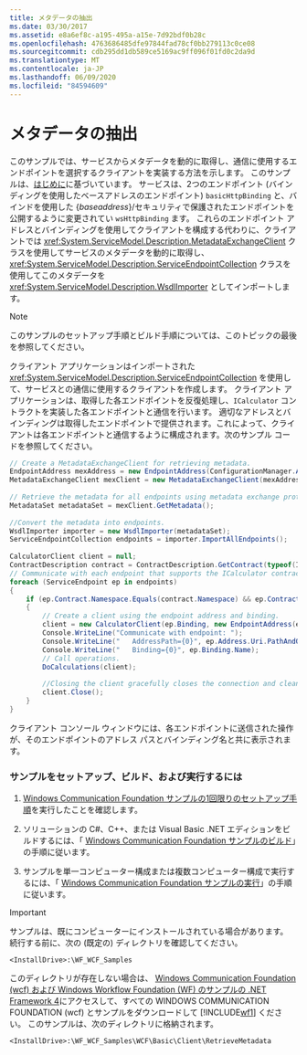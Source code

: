 ```yaml
---
title: メタデータの抽出
ms.date: 03/30/2017
ms.assetid: e8a6ef8c-a195-495a-a15e-7d92bdf0b28c
ms.openlocfilehash: 4763686485dfe97844fad78cf0bb279113c0ce08
ms.sourcegitcommit: cdb295dd1db589ce5169ac9ff096f01fd0c2da9d
ms.translationtype: MT
ms.contentlocale: ja-JP
ms.lasthandoff: 06/09/2020
ms.locfileid: "84594609"
---
```

# <a name="retrieve-metadata"></a>メタデータの抽出
このサンプルでは、サービスからメタデータを動的に取得し、通信に使用するエンドポイントを選択するクライアントを実装する方法を示します。 このサンプルは、[はじめに](getting-started-sample.md)に基づいています。 サービスは、2つのエンドポイント (バインディングを使用したベースアドレスのエンドポイント) `basicHttpBinding` と、バインドを使用した {*baseaddress*}/セキュリティで保護されたエンドポイントを公開するように変更されてい `wsHttpBinding` ます。 これらのエンドポイント アドレスとバインディングを使用してクライアントを構成する代わりに、クライアントでは <xref:System.ServiceModel.Description.MetadataExchangeClient> クラスを使用してサービスのメタデータを動的に取得し、<xref:System.ServiceModel.Description.ServiceEndpointCollection> クラスを使用してこのメタデータを <xref:System.ServiceModel.Description.WsdlImporter> としてインポートします。  
  
> [!NOTE]
> このサンプルのセットアップ手順とビルド手順については、このトピックの最後を参照してください。  
  
 クライアント アプリケーションはインポートされた <xref:System.ServiceModel.Description.ServiceEndpointCollection> を使用して、サービスとの通信に使用するクライアントを作成します。 クライアント アプリケーションは、取得した各エンドポイントを反復処理し、`ICalculator` コントラクトを実装した各エンドポイントと通信を行います。 適切なアドレスとバインディングは取得したエンドポイントで提供されます。これによって、クライアントは各エンドポイントと通信するように構成されます。次のサンプル コードを参照してください。  
  
```csharp
// Create a MetadataExchangeClient for retrieving metadata.  
EndpointAddress mexAddress = new EndpointAddress(ConfigurationManager.AppSettings["mexAddress"]);  
MetadataExchangeClient mexClient = new MetadataExchangeClient(mexAddress);  
  
// Retrieve the metadata for all endpoints using metadata exchange protocol (mex).  
MetadataSet metadataSet = mexClient.GetMetadata();  
  
//Convert the metadata into endpoints.  
WsdlImporter importer = new WsdlImporter(metadataSet);  
ServiceEndpointCollection endpoints = importer.ImportAllEndpoints();  
  
CalculatorClient client = null;  
ContractDescription contract = ContractDescription.GetContract(typeof(ICalculator));  
// Communicate with each endpoint that supports the ICalculator contract.  
foreach (ServiceEndpoint ep in endpoints)  
{  
    if (ep.Contract.Namespace.Equals(contract.Namespace) && ep.Contract.Name.Equals(contract.Name))  
    {  
        // Create a client using the endpoint address and binding.  
        client = new CalculatorClient(ep.Binding, new EndpointAddress(ep.Address.Uri));  
        Console.WriteLine("Communicate with endpoint: ");  
        Console.WriteLine("   AddressPath={0}", ep.Address.Uri.PathAndQuery);  
        Console.WriteLine("   Binding={0}", ep.Binding.Name);  
        // Call operations.  
        DoCalculations(client);  
  
        //Closing the client gracefully closes the connection and cleans up resources.  
        client.Close();  
    }  
}  
```  
  
 クライアント コンソール ウィンドウには、各エンドポイントに送信された操作が、そのエンドポイントのアドレス パスとバインディング名と共に表示されます。  
  
### <a name="to-set-up-build-and-run-the-sample"></a>サンプルをセットアップ、ビルド、および実行するには  
  
1. [Windows Communication Foundation サンプルの1回限りのセットアップ手順](one-time-setup-procedure-for-the-wcf-samples.md)を実行したことを確認します。  
  
2. ソリューションの C#、C++、または Visual Basic .NET エディションをビルドするには、「 [Windows Communication Foundation サンプルのビルド](building-the-samples.md)」の手順に従います。  
  
3. サンプルを単一コンピューター構成または複数コンピューター構成で実行するには、「 [Windows Communication Foundation サンプルの実行](running-the-samples.md)」の手順に従います。  
  
> [!IMPORTANT]
> サンプルは、既にコンピューターにインストールされている場合があります。 続行する前に、次の (既定の) ディレクトリを確認してください。  
>
> `<InstallDrive>:\WF_WCF_Samples`  
>
> このディレクトリが存在しない場合は、 [Windows Communication Foundation (wcf) および Windows Workflow Foundation (WF) のサンプルの .NET Framework 4](https://www.microsoft.com/download/details.aspx?id=21459)にアクセスして、すべての WINDOWS COMMUNICATION FOUNDATION (wcf) とサンプルをダウンロードして [!INCLUDE[wf1](../../../../includes/wf1-md.md)] ください。 このサンプルは、次のディレクトリに格納されます。  
>
> `<InstallDrive>:\WF_WCF_Samples\WCF\Basic\Client\RetrieveMetadata`  
